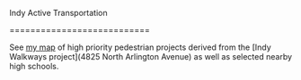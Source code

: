 Indy Active Transportation

===========================

See [my map](https://drive.google.com/open?id=1dGRDAMTg8gzoWlKnI_06YeqyzqXfKoDp&usp=sharing) of high priority pedestrian projects derived from the [Indy Walkways project](4825 North Arlington Avenue) as well as selected nearby high schools.